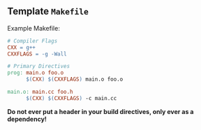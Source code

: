 ## Template `Makefile`
Example Makefile:
```Makefile
# Compiler Flags
CXX = g++
CXXFLAGS = -g -Wall

# Primary Directives
prog: main.o foo.o
      $(CXX) $(CXXFLAGS) main.o foo.o

main.o: main.cc foo.h
      $(CXX) $(CXXFLAGS) -c main.cc
```

**Do not ever put a header in your build directives, only ever as a dependency!**